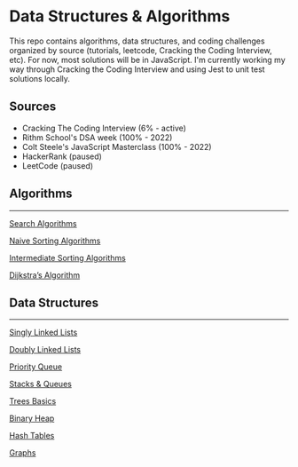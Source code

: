 # Data Structures &amp; Algorithms

This repo contains algorithms, data structures, and coding challenges organized by source (tutorials, leetcode, Cracking the Coding Interview, etc). For now, most solutions will be in JavaScript. I'm currently working my way through Cracking the Coding Interview and using Jest to unit test solutions locally.

## Sources
- Cracking The Coding Interview (6% - active)
- Rithm School's DSA week (100% - 2022)
- Colt Steele's JavaScript Masterclass (100% - 2022)
- HackerRank (paused)
- LeetCode (paused)

## Algorithms

---

[Search Algorithms](https://github.com/calebthewood/dsa-javascript/tree/main/JS-MasterClass/Algorithms#algorithms)

[Naive Sorting Algorithms](https://github.com/calebthewood/dsa-javascript/tree/main/JS-MasterClass/Algorithms#naive-sorting-algorithms)

[Intermediate Sorting Algorithms](https://github.com/calebthewood/dsa-javascript/tree/main/JS-MasterClass/Algorithms#intermediate-sorting-algorithms)

[Dijkstra’s Algorithm](https://github.com/calebthewood/dsa-javascript/tree/main/JS-MasterClass/Algorithms#dijkstras-algorithm)


## Data Structures

---

[Singly Linked Lists](https://github.com/calebthewood/dsa-javascript/tree/main/JS-MasterClass/DataStructures#singly-linked-lists)

[Doubly Linked Lists](https://github.com/calebthewood/dsa-javascript/tree/main/JS-MasterClass/DataStructures#doubly-linked-lists)

[Priority Queue](https://github.com/calebthewood/dsa-javascript/tree/main/JS-MasterClass/DataStructures#priority-queue)

[Stacks & Queues](https://github.com/calebthewood/dsa-javascript/tree/main/JS-MasterClass/DataStructures#stacks--queues)

[Trees Basics](https://github.com/calebthewood/dsa-javascript/tree/main/JS-MasterClass/DataStructures#trees-basics)

[Binary Heap](https://github.com/calebthewood/dsa-javascript/tree/main/JS-MasterClass/DataStructures#binary-heap)

[Hash Tables](https://github.com/calebthewood/dsa-javascript/tree/main/JS-MasterClass/DataStructures#hash-tables)

[Graphs](https://github.com/calebthewood/dsa-javascript/tree/main/JS-MasterClass/DataStructures#graphs)